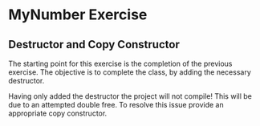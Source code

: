 # MyNumber Exercise
## Destructor and Copy Constructor

The starting point for this exercise is the completion of the previous exercise.  The objective is to complete the class, by adding the necessary destructor.

Having only added the destructor the project will not compile!  This will be due to an attempted double free.  To resolve this issue provide an appropriate copy constructor.

